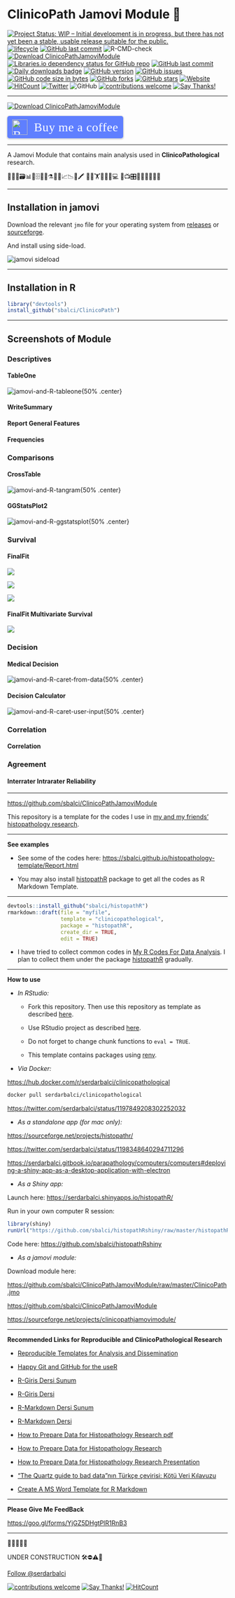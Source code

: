 
<!-- README.md is generated from README.Rmd. Please edit that file -->

# ClinicoPath Jamovi Module 🔬

<!-- badges: start -->

[![Project Status: WIP – Initial development is in progress, but there
has not yet been a stable, usable release suitable for the
public.](https://www.repostatus.org/badges/latest/wip.svg)](https://www.repostatus.org/#wip)
[![lifecycle](https://img.shields.io/badge/lifecycle-experimental-orange.svg)](https://www.tidyverse.org/lifecycle/)
[![GitHub last
commit](https://img.shields.io/github/last-commit/sbalci/clinicopathjamovimodule.svg)](https://github.com/sbalci/clinicopathjamovimodule/commits/master)
![R-CMD-check](https://github.com/sbalci/ClinicoPathJamoviModule/workflows/R-CMD-check/badge.svg)
[![Download
ClinicoPathJamoviModule](https://img.shields.io/sourceforge/dt/clinicopathjamovimodule.svg)](https://sourceforge.net/projects/clinicopathjamovimodule/files/latest/download)
[![Libraries.io dependency status for GitHub
repo](https://img.shields.io/librariesio/github/sbalci/clinicopathjamovimodule.svg)](https://libraries.io/github/sbalci/clinicopathjamovimodule)
[![GitHub last
commit](https://img.shields.io/github/last-commit/sbalci/clinicopathjamovimodule.svg)](https://github.com/sbalci/clinicopathjamovimodule/commits/master)
[![Daily downloads
badge](https://cranlogs.r-pkg.org/badges/last-day/clinicopathjamovimodule?color=blue)](https://CRAN.R-project.org/package=clinicopathjamovimodule)
[![GitHub
version](https://img.shields.io/badge/GitHub-0.0.0.9000-orange.svg?style=flat-square)](https://github.com/sbalci/clinicopathjamovimodule/)
[![GitHub
issues](https://img.shields.io/github/issues/sbalci/clinicopathjamovimodule.svg)](https://github.com/sbalci/clinicopathjamovimodule/issues)
[![GitHub code size in
bytes](https://img.shields.io/github/languages/code-size/sbalci/clinicopathjamovimodule.svg)](https://github.com/sbalci/clinicopathjamovimodule)
[![GitHub
forks](https://img.shields.io/github/forks/sbalci/clinicopathjamovimodule.svg)](https://github.com/sbalci/clinicopathjamovimodule/network)
[![GitHub
stars](https://img.shields.io/github/stars/sbalci/clinicopathjamovimodule.svg)](https://github.com/sbalci/clinicopathjamovimodule/stargazers)
[![Website](https://img.shields.io/badge/website-clinicopathjamovimodule-orange.svg?colorB=E91E63)](https://sbalci.github.io/clinicopathjamovimodule/)
[![HitCount](http://hits.dwyl.io/sbalci/clinicopathjamovimodule.svg)](http://hits.dwyl.io/sbalci/clinicopathjamovimodule)
[![Twitter](https://img.shields.io/twitter/url/https/github.com/sbalci/clinicopathjamovimodule.svg?style=social)](https://twitter.com/intent/tweet?text=%23rstats%20codes%20for%20histopathology%20research%20by%20@serdarbalci&url=https%3A%2F%2Fgithub.com%2Fsbalci%2Fclinicopathjamovimodule)
![GitHub](https://img.shields.io/github/license/sbalci/clinicopathjamovimodule.svg)
[![contributions
welcome](https://img.shields.io/badge/contributions-welcome-brightgreen.svg?style=flat)](https://github.com/sbalci/clinicopathjamovimodule/issues)
[![Say
Thanks\!](https://img.shields.io/badge/Say%20Thanks-!-1EAEDB.svg)](https://saythanks.io/to/sbalci)
<!-- badges: end -->

<!-- [![Download ClinicoPathJamoviModule](https://sourceforge.net/sflogo.php?type=13&group_id=3162830)](https://sourceforge.net/p/clinicopathjamovimodule/) -->

<!-- [![Coverage Status](https://coveralls.io/repos/github/sbalci/clinicopathjamovimodule/badge.svg?branch=master)](https://coveralls.io/github/sbalci/clinicopathjamovimodule?branch=master) -->

<!-- [![Requirements Status](https://requires.io/github/sbalci/clinicopathjamovimodule/requirements.svg?branch=master)](https://requires.io/github/sbalci/clinicopathjamovimodule/requirements/?branch=master) -->

<!-- [![CodeFactor](https://www.codefactor.io/repository/github/sbalci/clinicopathjamovimodule/badge)](https://www.codefactor.io/repository/github/sbalci/clinicopathjamovimodule) -->

<!-- [![DepShield Badge](https://depshield.sonatype.org/badges/sbalci/clinicopathjamovimodule/depshield.svg)](https://depshield.github.io) -->

<!-- [![GuardRails badge](https://badges.guardrails.io/sbalci/clinicopathjamovimodule.svg?token=13e00877a2660679719002a221904a94ad23d9cf7d31e176ad96aeabe1987be8)](https://dashboard.guardrails.io/default/gh/sbalci/clinicopathjamovimodule) -->

-----

[![Download
ClinicoPathJamoviModule](https://a.fsdn.com/con/app/sf-download-button)](https://sourceforge.net/projects/clinicopathjamovimodule/files/latest/download)

<style>.bmc-button img{width: 35px !important;margin-bottom: 1px !important;box-shadow: none !important;border: none !important;vertical-align: middle !important;}.bmc-button{padding: 7px 10px 7px 10px !important;line-height: 35px !important;height:51px !important;min-width:217px !important;text-decoration: none !important;display:inline-flex !important;color:#ffffff !important;background-color:#5F7FFF !important;border-radius: 5px !important;border: 1px solid transparent !important;padding: 7px 10px 7px 10px !important;font-size: 28px !important;letter-spacing:0.6px !important;box-shadow: 0px 1px 2px rgba(190, 190, 190, 0.5) !important;-webkit-box-shadow: 0px 1px 2px 2px rgba(190, 190, 190, 0.5) !important;margin: 0 auto !important;font-family:'Cookie', cursive !important;-webkit-box-sizing: border-box !important;box-sizing: border-box !important;-o-transition: 0.3s all linear !important;-webkit-transition: 0.3s all linear !important;-moz-transition: 0.3s all linear !important;-ms-transition: 0.3s all linear !important;transition: 0.3s all linear !important;}.bmc-button:hover, .bmc-button:active, .bmc-button:focus {-webkit-box-shadow: 0px 1px 2px 2px rgba(190, 190, 190, 0.5) !important;text-decoration: none !important;box-shadow: 0px 1px 2px 2px rgba(190, 190, 190, 0.5) !important;opacity: 0.85 !important;color:#ffffff !important;}</style>

<link href="https://fonts.googleapis.com/css?family=Cookie" rel="stylesheet"><a class="bmc-button" target="_blank" href="https://www.buymeacoffee.com/bS0teIs"><img src="https://cdn.buymeacoffee.com/buttons/bmc-new-btn-logo.svg" alt="Buy me a coffee"><span style="margin-left:15px;font-size:28px !important;">Buy
me a coffee</span></a>

-----

A Jamovi Module that contains main analysis used in
**ClinicoPathological** research.

🔬👀📑🗃📊🏨🗄📇📖⚗📝🎶📈📉📃🖍 🔬🔬🏋🚴🚙👨💻 📸📺🎛🔭🔬💊🔐🍫🌸

-----

## Installation in jamovi

Download the relevant `jmo` file for your operating system from
[releases](https://github.com/sbalci/ClinicoPathJamoviModule/releases/)
or
[sourceforge](https://sourceforge.net/projects/clinicopathjamovimodule/files/latest/download).

And install using side-load.

![jamovi sideload](./img/jamovi-sideload.png)

-----

## Installation in R

``` r
library("devtools")
install_github("sbalci/ClinicoPath")
```

-----

## Screenshots of Module

### Descriptives

#### TableOne

![jamovi-and-R-tableone](img/jamovi-and-R-tableone.png){50% .center}

#### WriteSummary

#### Report General Features

#### Frequencies

### Comparisons

#### CrossTable

![jamovi-and-R-tangram](img/jamovi-and-R-tangram.png){50% .center}

#### GGStatsPlot2

![jamovi-and-R-ggstatsplot](img/jamovi-and-R-ggstatsplot.png){50%
.center}

### Survival

#### FinalFit

![](img/jamovi-and-survival-analysis-finalfit.png)

![](img/jamovi-and-survival-analysis-finalfit-2.png)

![](img/jamovi-and-survival-analysis-finalfit-3.png)

#### FinalFit Multivariate Survival

![](img/jamovi-and-survival-analysis-multivariate-finalfit.png)

### Decision

#### Medical Decision

![jamovi-and-R-caret-from-data](img/jamovi-and-R-caret-from-data.png){50%
.center}

#### Decision Calculator

![jamovi-and-R-caret-user-input](img/jamovi-and-R-caret-user-input.png){50%
.center}

### Correlation

#### Correlation

### Agreement

#### Interrater Intrarater Reliability

-----

<https://github.com/sbalci/ClinicoPathJamoviModule>

This repository is a template for the codes I use in [my and my friends’
histopathology
research](https://sbalci.github.io/cv/SerdarBalciMDPathologist.html).

-----

**See examples**

  - See some of the codes here:
    <https://sbalci.github.io/histopathology-template/Report.html>

  - You may also install
    [histopathR](https://sbalci.github.io/histopathR/) package to get
    all the codes as R Markdown Template.

-----

``` r
devtools::install_github("sbalci/histopathR")
rmarkdown::draft(file = "myfile",
                 template = "clinicopathological",
                 package = "histopathR",
                 create_dir = TRUE,
                 edit = TRUE)
```

  - I have tried to collect common codes in [My R Codes For Data
    Analysis](https://sbalci.github.io/MyRCodesForDataAnalysis/). I plan
    to collect them under the package
    [histopathR](https://sbalci.github.io/histopathR/) gradually.

-----

**How to use**

  - *In RStudio:*
    
      - Fork this repository. Then use this repository as template as
        described
        [here](https://help.github.com/en/articles/creating-a-repository-from-a-template).
    
      - Use RStudio project as described
        [here](https://happygitwithr.com/existing-github-first.html#new-rstudio-project-via-git-clone-1).
    
      - Do not forget to change chunk functions to `eval = TRUE`.
    
      - This template contains packages using
        [renv](https://rstudio.github.io/renv/articles/renv.html).

  - *Via Docker:*

<https://hub.docker.com/r/serdarbalci/clinicopathological>

``` bash
docker pull serdarbalci/clinicopathological
```

<https://twitter.com/serdarbalci/status/1197849208302252032>

  - *As a standalone app (for mac only):*

<https://sourceforge.net/projects/histopathr/>

<https://twitter.com/serdarbalci/status/1198348640294711296>

<https://serdarbalci.gitbook.io/parapathology/computers/computers#deploying-a-shiny-app-as-a-desktop-application-with-electron>

  - *As a Shiny app:*

Launch here: <https://serdarbalci.shinyapps.io/histopathR/>

Run in your own computer R session:

``` r
library(shiny)
runUrl("https://github.com/sbalci/histopathRshiny/raw/master/histopathRshiny.tar.gz")
```

Code here: <https://github.com/sbalci/histopathRshiny>

  - *As a jamovi module:*

Download module here:

<https://github.com/sbalci/ClinicoPathJamoviModule/raw/master/ClinicoPath.jmo>

<https://github.com/sbalci/ClinicoPathJamoviModule>

<https://sourceforge.net/projects/clinicopathjamovimodule/>

-----

**Recommended Links for Reproducible and ClinicoPathological Research**

  - [Reproducible Templates for Analysis and
    Dissemination](https://www.coursera.org/learn/reproducible-templates-analysis/home/info)

  - [Happy Git and GitHub for the useR](https://happygitwithr.com/)

  - [R-Giris Dersi
    Sunum](https://sbalci.github.io/MyRCodesForDataAnalysis/R-Giris.html)

  - [R-Giris
    Dersi](https://sbalci.github.io/MyRCodesForDataAnalysis/R-Giris.nb.html)

  - [R-Markdown Dersi
    Sunum](https://sbalci.github.io/MyRCodesForDataAnalysis/R-Markdown.nb.html)

  - [R-Markdown
    Dersi](https://sbalci.github.io/MyRCodesForDataAnalysis/R-Markdown.html)

  - [How to Prepare Data for Histopathology Research
    pdf](https://sbalci.github.io/MyRCodesForDataAnalysis/How-to-Prepare-Data-for-Histopathology-Research.pdf)

  - [How to Prepare Data for Histopathology
    Research](https://sbalci.github.io/MyRCodesForDataAnalysis/How-to-Prepare-Data-for-Histopathology-Research.nb.html)

  - [How to Prepare Data for Histopathology Research
    Presentation](https://sbalci.github.io/MyRCodesForDataAnalysis/How-to-Prepare-Data-for-Histopathology-Research.html)

  - [“The Quartz guide to bad data”nın Türkçe çevirisi: Kötü Veri
    Kılavuzu](https://sbalci.github.io/Kotu-Veri-Kilavuzu/)

  - [Create A MS Word Template for R
    Markdown](https://vimeo.com/110804387)

-----

**Please Give Me FeedBack**

<https://goo.gl/forms/YjGZ5DHgtPlR1RnB3>

-----

🔬🔬🔬🔬🔬

UNDER CONSTRUCTION 🛠⛔️⚠️🔩

<a class="twitter-follow-button" data-show-count="false" href="https://twitter.com/serdarbalci">Follow
@serdarbalci</a>

<script async src="https://platform.twitter.com/widgets.js" charset="utf-8"></script>

[![contributions
welcome](https://img.shields.io/badge/contributions-welcome-brightgreen.svg?style=flat)](https://github.com/sbalci/clinicopathjamovimodule/issue)
[![Say
Thanks\!](https://img.shields.io/badge/Say%20Thanks-!-1EAEDB.svg)](https://saythanks.io/to/sbalci)
[![HitCount](http://hits.dwyl.io/sbalci/clinicopathjamovimodule.svg)](http://hits.dwyl.io/sbalci/clinicopathjamovimodule)
